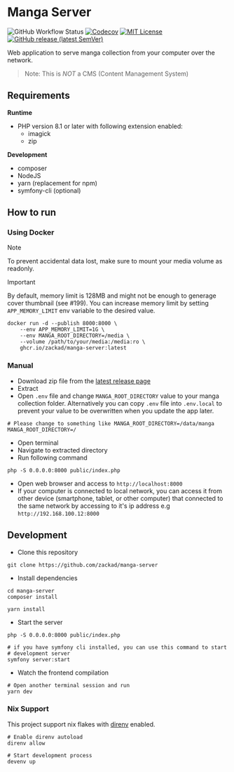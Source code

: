 # Manga Server

![GitHub Workflow Status](https://img.shields.io/github/actions/workflow/status/zackad/manga-server/test.yaml?branch=master&label=action&logo=github&style=for-the-badge)
[![Codecov](https://img.shields.io/codecov/c/github/zackad/manga-server?style=for-the-badge&logo=codecov)](https://codecov.io/gh/zackad/manga-server)
[![MIT License](https://img.shields.io/github/license/zackad/manga-server?style=for-the-badge)](https://github.com/zackad/manga-server/blob/master/LICENSE)
[![GitHub release (latest SemVer)](https://img.shields.io/github/v/release/zackad/manga-server?style=for-the-badge&logo=github)](https://github.com/zackad/manga-server/releases/latest)

Web application to serve manga collection from your computer over the network.

> Note: This is _NOT_ a CMS (Content Management System)

## Requirements

**Runtime**
- PHP version 8.1 or later with following extension enabled:
  - imagick
  - zip

**Development**
- composer
- NodeJS
- yarn (replacement for npm)
- symfony-cli (optional)

## How to run

### Using Docker
> [!NOTE]
> To prevent accidental data lost, make sure to mount your media volume as readonly.

> [!IMPORTANT]
> By default, memory limit is 128MB and might not be enough to generage cover thumbnail (see #199).
> You can increase memory limit by setting `APP_MEMORY_LIMIT` env variable to the desired value.
```shell
docker run -d --publish 8000:8000 \
    --env APP_MEMORY_LIMIT=1G \
    --env MANGA_ROOT_DIRECTORY=/media \
    --volume /path/to/your/media:/media:ro \
    ghcr.io/zackad/manga-server:latest
```

### Manual
- Download zip file from the [latest release page](https://github.com/zackad/manga-server/releases/latest)
- Extract
- Open `.env` file and change `MANGA_ROOT_DIRECTORY` value to your manga collection folder. Alternatively you can copy `.env` file into `.env.local` to prevent your value to be overwritten when you update the app later.
```shell
# Please change to something like MANGA_ROOT_DIRECTORY=/data/manga
MANGA_ROOT_DIRECTORY=/
```
- Open terminal
- Navigate to extracted directory
- Run following command
```shell
php -S 0.0.0.0:8000 public/index.php
```
- Open web browser and access to `http://localhost:8000`
- If your computer is connected to local network, you can access it from other device (smartphone, tablet, or other computer) that connected to the same network by accessing to it's ip address e.g `http://192.168.100.12:8000`

## Development

- Clone this repository
```shell
git clone https://github.com/zackad/manga-server
```
- Install dependencies
```shell
cd manga-server
composer install

yarn install
```
- Start the server
```shell
php -S 0.0.0.0:8000 public/index.php

# if you have symfony cli installed, you can use this command to start
# development server
symfony server:start
```
- Watch the frontend compilation
```shell
# Open another terminal session and run
yarn dev
```

### Nix Support
This project support nix flakes with [direnv](https://direnv.net/) enabled.
```shell
# Enable direnv autoload
direnv allow

# Start development process
devenv up
```

